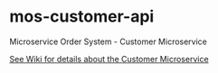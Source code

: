 # mos-customer-api
Microservice Order System - Customer Microservice

[See Wiki for details about the Customer Microservice](https://github.com/HammerheadShark666/mos-customer-api/wiki)
